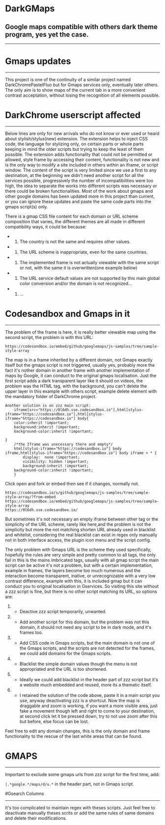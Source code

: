 # DarkGMaps
Google maps compatible with others dark theme program, yes yet the case.
--------------
_________________


# Gmaps updates

_________________

This project is one of the continuity of a similar project named DarkChromePastelFluo but for Gmaps services only, eventually later others.
The only aim is to show maps of the current tab in a more convenient contrast acceptation, without losing the recognition of all elements possible.


# DarkChrome userscript affected

_________________

Below lines are only for new arrivals who do not know or ever used or heard about stylish/stylus(new) extension.
The extension helps to inject CSS code, the language for stylizing only, on certain parts or whole parts keeping in mind the older scripts but trying to keep the least of them possible.
The extension adds functionality that could not be permitted or allowed, style frame by accessing their content, functionality is not new and is the only way to modify a site included in others within an iframe, or script window.
The content of the script is very limited since we use a first to any destination, at the beginning we didn't need another script for all the services possible, progressively the number of incompatibilities were too high, the idea to separate the works into different scripts was necessary or there could be broken functionalities.
Most of the work about gmaps and other google domains has been updated more in this project than current, or you can ignore these updates and paste the same code parts into the gmaps script(s) only.

There is a gmap CSS file content for each domain or URL scheme composition that varies, the different themes are all made in different compatibility ways, it could be because:
 - 1. The country is not the same and requires other values.
 - 1. The URL scheme is inappropriate, even for the same countries.
 - 1. The implemented frame is not actually viewable with the same script or not, with the same it is overwritten(one example below)
 - 1. The URL service default values are not supported by this main global color conversion and/or the domain is not recognized...
 - 1. ...


# Codesandbox and Gmaps in it

_________________

The problem of the frame is here, it is really better viewable map using the second script, the problem is with this URL:

    https://codesandbox.io/embed/github/googlemaps/js-samples/tree/sample-style-array

The map is in a frame inherited by a different domain, not Gmaps exactly itself but the gmaps script is not triggered, usually yes, probably more the fact it's nother domain in another frame with another implementation of maps by Google, it can conduct to the original gmaps localisation.
Just the first script adds a dark transparent layer like it should on videos, the problem was the HTML tag, with the background, you can't delete the upper layer in this example with others script, example delete element with the mandatory folder of DarkChrome project.

```
Another solution is on zzz main script:
    iframe[src="https://0l6dh.sse.codesandbox.io"],html[stylus-iframe="https://codesandbox.io"],html[stylus-iframe="https://codesandbox.io"] body{
    color:inherit !important;
    background:inherit !important;
    background-color:inherit !important;
        
}
    /*the Iframe was unecessary there and empty*/
    html[stylus-iframe="https://codesandbox.io"] body iframe,html[stylus-iframe="https://codesandbox.io"] body iframe > * {
        display:  none !important;
        visibility: hidden !important;
        background:inherit !important;
    background-color:inherit !important;
    }
```


Click open and fork or embed then see if it changes, normally not.

    https://codesandbox.io/s/github/googlemaps/js-samples/tree/sample-style-array/?from-embed
    https://codesandbox.io/embed/github/googlemaps/js-samples/tree/sample-style-array
    https://0l6dh.sse.codesandbox.io/

But sometimes it's not necessary an empty iframe between other tag or the simplicity of the URL scheme, rarely like here,and the problem is not the simplicity but more the not matching shorten URL already used in blacklist and whitelist, considering the real blacklist can exist in regex only manually not in both interface access, the plugin icon menu and the script config.


The only problem with Gmaps URL is the scheme they used specifically, hopefully the rules are very simple and pretty common to all tags, the only fail in this is the mains imbricated tags, usually with all gmap script the main script can be active it's not a problem, but with a certain implementation, example in frames, the layers become too much numerous and the interaction become transparent, inative, or unrecognizable with a very low contrast difference, example with this, it is included gmap but it can conduct you to original localisation in Gservices.
So visiting this site without a zzz script is fine, but there is no other script matching its URL, so options are:
1. - Deactive zzz script temporarily, unwanted.
1. - Add another script for this domain, but the problem was not this domain, it should not need any script to be in dark mode, and it's frames too.
1. - Add CSS code in Gmaps scripts, but the main domain is not one of the Gmaps scripts, and the scripts are not detected for the frames, we could add domains for the Gmaps scripts.
1. - Blacklist the simple domain values though the menu is not appropriated and the URL is too shortened.
1. - Ideally we could add blacklist in the header part of zzz script but it's a website much embedded and reused, more its a thematic itself. 
1. - I retained the solution of the code above, paste it in a main script you use, anyway deactivating zzz is a shortcut.
Now the map is draggable and zoom is working, if you want a more visible area, just fake a movement though left and right to come to your destination, at second click let it be pressed down, try to not use zoom after this but before, else focus can be lost.

Feel free to edit any domain changes, this is the only domain and frame functionality to the rescue of the last white areas that can be found.


# GMAPS

_________________

Important to exclude some gmaps urls from zzz script for the first time, add:

`|.*google.*/maps/d/u.*` in the header part, not in Gmaps script.

#Gsearch Columns

_________________
It's too complicated to maintain regex with theses scripts.
Just feel free to deactivate manually theses scrits or add the same rules of same domains and delete their modifications.



